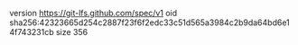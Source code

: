 version https://git-lfs.github.com/spec/v1
oid sha256:42323665d254c2887f23f6f2edc33c51d565a3984c2b9da64bd6e14f743231cb
size 356
